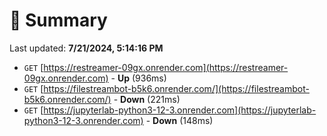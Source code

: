 # 📖 Summary
Last updated: **7/21/2024, 5:14:16 PM**

- `GET` [https://restreamer-09gx.onrender.com](https://restreamer-09gx.onrender.com) - **Up** (936ms)
- `GET` [https://filestreambot-b5k6.onrender.com/](https://filestreambot-b5k6.onrender.com/) - **Down** (221ms)
- `GET` [https://jupyterlab-python3-12-3.onrender.com](https://jupyterlab-python3-12-3.onrender.com) - **Down** (148ms)
